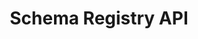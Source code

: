---
title: Schema Registry API
description: Manage Experience Data Model (XDM) schemas.
openAPISpec: https://raw.githubusercontent.com/AdobeAtAdobe/kirby_docs/master/acpdr/swagger-json/xdm.json  
--- 